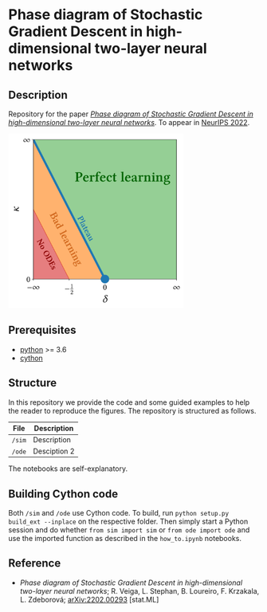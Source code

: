 # Phase diagram of Stochastic Gradient Descent in high-dimensional two-layer neural networks

## Description

Repository for the paper [*Phase diagram of Stochastic Gradient Descent in high-dimensional two-layer neural networks*](https://arxiv.org/abs/2202.00293). To appear in [NeurIPS 2022](https://nips.cc/).

<p float="center">
  <img src="https://github.com/rodsveiga/phdiag_sgd/blob/main/figures/arXiv_fig01_image.jpg" height="350">
</p>


## Prerequisites
- [python](https://www.python.org/) >= 3.6
- [cython](https://cython.readthedocs.io/en/latest/#)

## Structure

In this repository we provide the code and some guided examples to help the reader to reproduce the figures. The repository is structured as follows.

| File                          | Description                                                                                                                                                    |
|-------------------------------|----------------------------------------------------------------------------------------------------------------------------------------------------------------|
| ```/sim``` | Description      |
| ```/ode``` | Desciption 2                                |

The notebooks are self-explanatory.

## Building Cython code

Both ```/sim``` and ```/ode``` use Cython code. To build, run `python setup.py build_ext --inplace` on the respective folder. Then simply start a Python session and do whether `from sim import sim` or `from ode import ode` and use the imported function as described in the `how_to.ipynb` notebooks.

## Reference

- *Phase diagram of Stochastic Gradient Descent in high-dimensional two-layer neural networks*; R. Veiga, L. Stephan, B. Loureiro, F. Krzakala, L. Zdeborová; [arXiv:2202.00293](https://arxiv.org/abs/2202.00293) [stat.ML]

